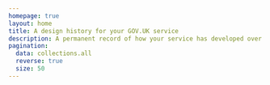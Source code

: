 ```yaml
---
homepage: true
layout: home
title: A design history for your GOV.UK service
description: A permanent record of how your service has developed over time.
pagination:
  data: collections.all
  reverse: true
  size: 50
---
```

